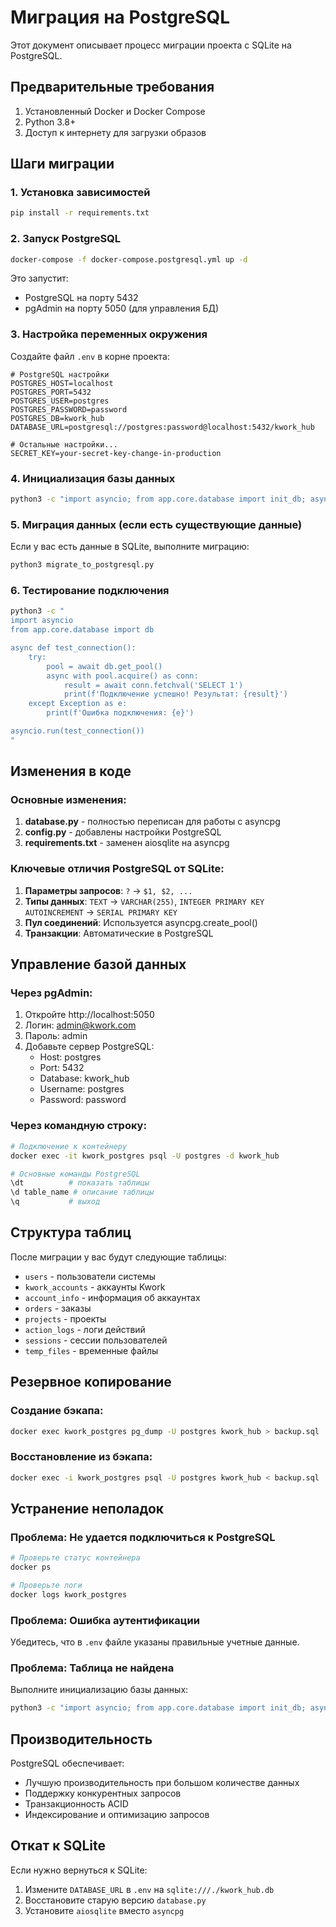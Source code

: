 # Миграция на PostgreSQL

Этот документ описывает процесс миграции проекта с SQLite на PostgreSQL.

## Предварительные требования

1. Установленный Docker и Docker Compose
2. Python 3.8+
3. Доступ к интернету для загрузки образов

## Шаги миграции

### 1. Установка зависимостей

```bash
pip install -r requirements.txt
```

### 2. Запуск PostgreSQL

```bash
docker-compose -f docker-compose.postgresql.yml up -d
```

Это запустит:
- PostgreSQL на порту 5432
- pgAdmin на порту 5050 (для управления БД)

### 3. Настройка переменных окружения

Создайте файл `.env` в корне проекта:

```env
# PostgreSQL настройки
POSTGRES_HOST=localhost
POSTGRES_PORT=5432
POSTGRES_USER=postgres
POSTGRES_PASSWORD=password
POSTGRES_DB=kwork_hub
DATABASE_URL=postgresql://postgres:password@localhost:5432/kwork_hub

# Остальные настройки...
SECRET_KEY=your-secret-key-change-in-production
```

### 4. Инициализация базы данных

```bash
python3 -c "import asyncio; from app.core.database import init_db; asyncio.run(init_db())"
```

### 5. Миграция данных (если есть существующие данные)

Если у вас есть данные в SQLite, выполните миграцию:

```bash
python3 migrate_to_postgresql.py
```

### 6. Тестирование подключения

```bash
python3 -c "
import asyncio
from app.core.database import db

async def test_connection():
    try:
        pool = await db.get_pool()
        async with pool.acquire() as conn:
            result = await conn.fetchval('SELECT 1')
            print(f'Подключение успешно! Результат: {result}')
    except Exception as e:
        print(f'Ошибка подключения: {e}')

asyncio.run(test_connection())
"
```

## Изменения в коде

### Основные изменения:

1. **database.py** - полностью переписан для работы с asyncpg
2. **config.py** - добавлены настройки PostgreSQL
3. **requirements.txt** - заменен aiosqlite на asyncpg

### Ключевые отличия PostgreSQL от SQLite:

1. **Параметры запросов**: `?` → `$1, $2, ...`
2. **Типы данных**: `TEXT` → `VARCHAR(255)`, `INTEGER PRIMARY KEY AUTOINCREMENT` → `SERIAL PRIMARY KEY`
3. **Пул соединений**: Используется asyncpg.create_pool()
4. **Транзакции**: Автоматические в PostgreSQL

## Управление базой данных

### Через pgAdmin:
1. Откройте http://localhost:5050
2. Логин: admin@kwork.com
3. Пароль: admin
4. Добавьте сервер PostgreSQL:
   - Host: postgres
   - Port: 5432
   - Database: kwork_hub
   - Username: postgres
   - Password: password

### Через командную строку:

```bash
# Подключение к контейнеру
docker exec -it kwork_postgres psql -U postgres -d kwork_hub

# Основные команды PostgreSQL
\dt          # показать таблицы
\d table_name # описание таблицы
\q           # выход
```

## Структура таблиц

После миграции у вас будут следующие таблицы:

- `users` - пользователи системы
- `kwork_accounts` - аккаунты Kwork
- `account_info` - информация об аккаунтах
- `orders` - заказы
- `projects` - проекты
- `action_logs` - логи действий
- `sessions` - сессии пользователей
- `temp_files` - временные файлы

## Резервное копирование

### Создание бэкапа:
```bash
docker exec kwork_postgres pg_dump -U postgres kwork_hub > backup.sql
```

### Восстановление из бэкапа:
```bash
docker exec -i kwork_postgres psql -U postgres kwork_hub < backup.sql
```

## Устранение неполадок

### Проблема: Не удается подключиться к PostgreSQL
```bash
# Проверьте статус контейнера
docker ps

# Проверьте логи
docker logs kwork_postgres
```

### Проблема: Ошибка аутентификации
Убедитесь, что в `.env` файле указаны правильные учетные данные.

### Проблема: Таблица не найдена
Выполните инициализацию базы данных:
```bash
python3 -c "import asyncio; from app.core.database import init_db; asyncio.run(init_db())"
```

## Производительность

PostgreSQL обеспечивает:
- Лучшую производительность при большом количестве данных
- Поддержку конкурентных запросов
- Транзакционность ACID
- Индексирование и оптимизацию запросов

## Откат к SQLite

Если нужно вернуться к SQLite:

1. Измените `DATABASE_URL` в `.env` на `sqlite:///./kwork_hub.db`
2. Восстановите старую версию `database.py`
3. Установите `aiosqlite` вместо `asyncpg` 